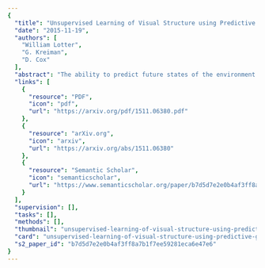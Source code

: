 ```yaml
---
{
  "title": "Unsupervised Learning of Visual Structure using Predictive Generative Networks",
  "date": "2015-11-19",
  "authors": [
    "William Lotter",
    "G. Kreiman",
    "D. Cox"
  ],
  "abstract": "The ability to predict future states of the environment is a central pillar of intelligence. At its core, effective prediction requires an internal model of the world and an understanding of the rules by which the world changes. Here, we explore the internal models developed by deep neural networks trained using a loss based on predicting future frames in synthetic video sequences, using a CNN-LSTM-deCNN framework. We first show that this architecture can achieve excellent performance in visual sequence prediction tasks, including state-of-the-art performance in a standard 'bouncing balls' dataset (Sutskever et al., 2009). Using a weighted mean-squared error and adversarial loss (Goodfellow et al., 2014), the same architecture successfully extrapolates out-of-the-plane rotations of computer-generated faces. Furthermore, despite being trained end-to-end to predict only pixel-level information, our Predictive Generative Networks learn a representation of the latent structure of the underlying three-dimensional objects themselves. Importantly, we find that this representation is naturally tolerant to object transformations, and generalizes well to new tasks, such as classification of static images. Similar models trained solely with a reconstruction loss fail to generalize as effectively. We argue that prediction can serve as a powerful unsupervised loss for learning rich internal representations of high-level object features.",
  "links": [
    {
      "resource": "PDF",
      "icon": "pdf",
      "url": "https://arxiv.org/pdf/1511.06380.pdf"
    },
    {
      "resource": "arXiv.org",
      "icon": "arxiv",
      "url": "https://arxiv.org/abs/1511.06380"
    },
    {
      "resource": "Semantic Scholar",
      "icon": "semanticscholar",
      "url": "https://www.semanticscholar.org/paper/b7d5d7e2e0b4af3ff8a7b1f7ee59281eca6e47e6"
    }
  ],
  "supervision": [],
  "tasks": [],
  "methods": [],
  "thumbnail": "unsupervised-learning-of-visual-structure-using-predictive-generative-networks-thumb.jpg",
  "card": "unsupervised-learning-of-visual-structure-using-predictive-generative-networks-card.jpg",
  "s2_paper_id": "b7d5d7e2e0b4af3ff8a7b1f7ee59281eca6e47e6"
}
---
```



